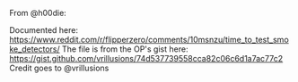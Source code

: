 From @h00die:

Documented here: https://www.reddit.com/r/flipperzero/comments/10msnzu/time_to_test_smoke_detectors/
The file is from the OP's gist here: https://gist.github.com/vrillusions/74d537739558cca82c06c6d1a7ac77c2
Credit goes to @vrillusions
